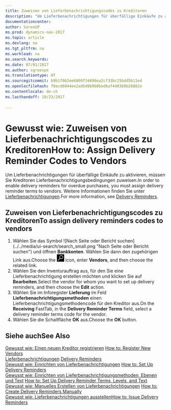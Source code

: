 ```yaml
---
title: Zuweisen von Lieferbenachrichtigungscodes zu Kreditoren
description: "Um Lieferbenachrichtigungen für überfällige Einkäufe zu aktivieren, müssen Sie Kreditoren Lieferbenachrichtigungsbedingungen zuweisen."
documentationcenter: 
author: SorenGP
ms.prod: dynamics-nav-2017
ms.topic: article
ms.devlang: na
ms.tgt_pltfrm: na
ms.workload: na
ms.search.keywords: 
ms.date: 07/01/2017
ms.author: sgroespe
ms.translationtype: HT
ms.sourcegitcommit: b9b1f062ee6009f34698ea2cf33bc25bdd5b11e4
ms.openlocfilehash: f0acd6044ee2ad5d0b960bed6af440360b20882e
ms.contentlocale: de-ch
ms.lasthandoff: 10/23/2017

---
```

# <a name="how-to-assign-delivery-reminder-codes-to-vendors"></a><span data-ttu-id="9bdfe-103">Gewusst wie: Zuweisen von Lieferbenachrichtigungscodes zu Kreditoren</span><span class="sxs-lookup"><span data-stu-id="9bdfe-103">How to: Assign Delivery Reminder Codes to Vendors</span></span>
<span data-ttu-id="9bdfe-104">Um Lieferbenachrichtigungen für überfällige Einkäufe zu aktivieren, müssen Sie Kreditoren Lieferbenachrichtigungsbedingungen zuweisen.</span><span class="sxs-lookup"><span data-stu-id="9bdfe-104">In order to enable delivery reminders for overdue purchases, you must assign delivery reminder terms to vendors.</span></span> <span data-ttu-id="9bdfe-105">Weitere Informationen finden Sie unter [Lieferbenachrichtigungen](delivery-reminders.md).</span><span class="sxs-lookup"><span data-stu-id="9bdfe-105">For more information, see [Delivery Reminders](delivery-reminders.md).</span></span>  

## <a name="to-assign-delivery-reminders-codes-to-vendors"></a><span data-ttu-id="9bdfe-106">Zuweisen von Lieferbenachrichtigungscodes zu Kreditoren</span><span class="sxs-lookup"><span data-stu-id="9bdfe-106">To assign delivery reminders codes to vendors</span></span>  

1.  <span data-ttu-id="9bdfe-107">Wählen Sie das Symbol ![Nach Seite oder Bericht suchen] (../../media/ui-search/search_small.png "Nach Seite oder Bericht suchen") und öffnen **Bankkonten**. Wählen Sie dann den zugehörigen Link aus.</span><span class="sxs-lookup"><span data-stu-id="9bdfe-107">Choose the ![Search for Page or Report](../../media/ui-search/search_small.png "Search for Page or Report icon") icon, enter **Vendors**, and then choose the related link.</span></span>  
2.  <span data-ttu-id="9bdfe-108">Wählen Sie den Inventurauftrag aus, für den Sie eine Lieferbenachrichtigung erstellen möchten und klicken Sie auf **Bearbeiten**.</span><span class="sxs-lookup"><span data-stu-id="9bdfe-108">Select the vendor for whom you want to set up delivery reminders, and then choose the **Edit** action.</span></span>  
3.  <span data-ttu-id="9bdfe-109">Wählen Sie im Inforegister **Lieferung** im Feld **Lieferbenachrichtigungsmethoden** einen Lieferbenachrichtigungsmethodencode für den Kreditor aus.</span><span class="sxs-lookup"><span data-stu-id="9bdfe-109">On the **Receiving** FastTab, in the **Delivery Reminder Terms** field, select a delivery reminder terms code for the vendor.</span></span>  
4.  <span data-ttu-id="9bdfe-110">Wählen Sie die Schaltfläche **OK** aus.</span><span class="sxs-lookup"><span data-stu-id="9bdfe-110">Choose the **OK** button.</span></span>  

## <a name="see-also"></a><span data-ttu-id="9bdfe-111">Siehe auch</span><span class="sxs-lookup"><span data-stu-id="9bdfe-111">See Also</span></span>  
 <span data-ttu-id="9bdfe-112">[Gewusst wie: Einen neuen Kreditor registrieren](../../purchasing-how-register-new-vendors.md) </span><span class="sxs-lookup"><span data-stu-id="9bdfe-112">[How to: Register New Vendors](../../purchasing-how-register-new-vendors.md) </span></span>  
 <span data-ttu-id="9bdfe-113">[Lieferbenachrichtigungen](delivery-reminders.md) </span><span class="sxs-lookup"><span data-stu-id="9bdfe-113">[Delivery Reminders](delivery-reminders.md) </span></span>  
 <span data-ttu-id="9bdfe-114">[Gewusst wie: Einrichten von Lieferbenachrichtigungen](how-to-set-up-delivery-reminders.md) </span><span class="sxs-lookup"><span data-stu-id="9bdfe-114">[How to: Set Up Delivery Reminders](how-to-set-up-delivery-reminders.md) </span></span>  
 <span data-ttu-id="9bdfe-115">[Gewusst wie: Einrichten von Lieferbenachrichtigungsmethoden, Ebenen und Text](how-to-set-up-delivery-reminder-terms-levels-and-text.md) </span><span class="sxs-lookup"><span data-stu-id="9bdfe-115">[How to: Set Up Delivery Reminder Terms, Levels, and Text](how-to-set-up-delivery-reminder-terms-levels-and-text.md) </span></span>  
 <span data-ttu-id="9bdfe-116">[Gewusst wie: Manuelles Erstellen von Lieferbenachrichtigungen](how-to-create-delivery-reminders-manually.md) </span><span class="sxs-lookup"><span data-stu-id="9bdfe-116">[How to: Create Delivery Reminders Manually](how-to-create-delivery-reminders-manually.md) </span></span>  
 [<span data-ttu-id="9bdfe-117">Gewusst wie: Lieferbenachrichtigungen ausstellen</span><span class="sxs-lookup"><span data-stu-id="9bdfe-117">How to: Issue Delivery Reminders</span></span>](how-to-issue-delivery-reminders.md)

